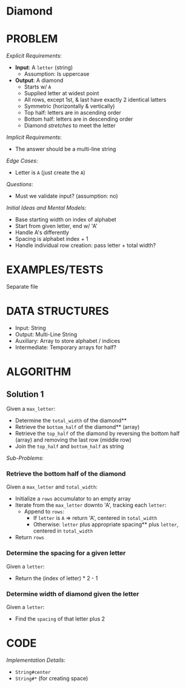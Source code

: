 # Diamond

# PROBLEM

*Explicit Requirements*:
- **Input**: A `letter` (string)
  - Assumption: Is uppercase
- **Output**: A diamond
  - Starts w/ `A`
  - Supplied letter at widest point
  - All rows, except 1st, & last have exactly 2 identical latters
  - Symmetric (horizontally & vertically)
  - Top half: letters are in ascending order
  - Bottom  half: letters are in descending order
  - Diamond *stretches* to meet the letter

*Implicit Requirements*:
- The answer should be a multi-line string

*Edge Cases*:
- Letter is `A` (just create the `A`)

*Questions*:
- Must we validate input? (assumption: no)

*Initial Ideas and Mental Models*:
- Base starting width on index of alphabet
- Start from given letter, end w/ 'A'
- Handle A's differently
- Spacing is alphabet index + 1
- Handle individual row creation: pass letter + total width?

# EXAMPLES/TESTS

Separate file

# DATA STRUCTURES

- Input: String
- Output: Multi-Line String
- Auxiliary: Array to store alphabet / indices
- Intermediate: Temporary arrays for half?

# ALGORITHM

## Solution 1

Given a `max_letter`:
- Determine the `total_width` of the diamond**
- Retrieve the `bottom_half` of the diamond** (array)
- Retrieve the `top_half` of the diamond by reversing the bottom half (array) and removing the last row (middle row)
- Join the `top_half` and `bottom_half` as string

*Sub-Problems*:

### Retrieve the bottom half of the diamond

Given a `max_letter` and `total_width`:
- Initialize a `rows` accumulator to an empty array
- Iterate from the `max_letter` downto 'A', tracking each `letter`:
  - Append to `rows`:
    - If `letter` is `A` => return 'A', centered in `total_width`
    - Otherwise: `letter` plus appropriate spacing** plus `letter`, centered in `total_width`
- Return `rows`

### Determine the spacing for a given letter

Given a `letter`:
- Return the (index of letter) * 2 - 1

### Determine width of diamond given the letter

Given a `letter`:
- Find the `spacing` of that letter plus 2

# CODE

*Implementation Details*:

- `String#center`
- `String#*` (for creating space)